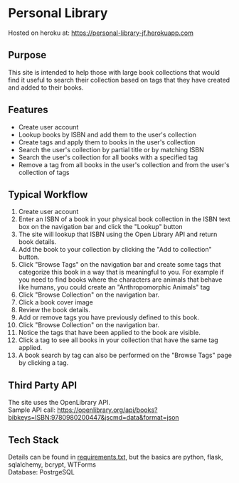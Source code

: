 # Personal Library
Hosted on heroku at: https://personal-library-jf.herokuapp.com
## Purpose
This site is intended to help those with large book collections that would find it useful to search their collection 
based on tags that they have created and added to their books.

## Features
* Create user account
* Lookup books by ISBN and add them to the user's collection
* Create tags and apply them to books in the user's collection
* Search the user's collection by partial title or by matching ISBN
* Search the user's collection for all books with a specified tag
* Remove a tag from all books in the user's collection and from the user's collection of tags

## Typical Workflow
1) Create user account
2) Enter an ISBN of a book in your physical book collection in the ISBN text box on the navigation bar and click the 
   "Lookup" button
3) The site will lookup that ISBN using the Open Library API and return book details.
4) Add the book to your collection by clicking the "Add to collection" button.
5) Click "Browse Tags" on the navigation bar and create some tags that categorize this book in a way that is meaningful 
   to you. For example if you need to find books where the characters are animals that behave like humans, you could 
   create an "Anthropomorphic Animals" tag
6) Click "Browse Collection" on the navigation bar. 
7) Click a book cover image
8) Review the book details.
9) Add or remove tags you have previously defined to this book.
10) Click "Browse Collection" on the navigation bar. 
11) Notice the tags that have been applied to the book are visible.
12) Click a tag to see all books in your collection that have the same tag applied.
13) A book search by tag can also be performed on the "Browse Tags" page by clicking a tag.

## Third Party API
The site uses the OpenLibrary API.  
Sample API call: https://openlibrary.org/api/books?bibkeys=ISBN:9780980200447&jscmd=data&format=json

## Tech Stack
Details can be found in [requirements.txt](requirements.txt), but the basics are python, flask, sqlalchemy, bcrypt,
WTForms  
Database: PostrgeSQL
